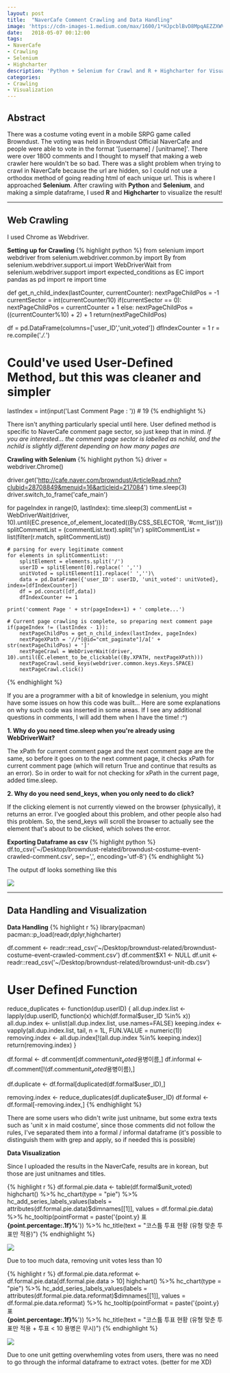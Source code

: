 ```yaml
---
layout: post
title:  "NaverCafe Comment Crawling and Data Handling"
image: 'https://cdn-images-1.medium.com/max/1600/1*HJpcblBvD8MpqAEZZXWVgg.png'
date:   2018-05-07 00:12:00
tags:
- NaverCafe
- Crawling
- Selenium
- Highcharter
description: 'Python + Selenium for Crawl and R + Highcharter for Visualization'
categories:
- Crawling
- Visualization
---
```


## Abstract

There was a costume voting event in a mobile SRPG game called Browndust. The voting was held in Browndust Official NaverCafe
and people were able to vote in the format '[username] / [unitname]'. There were over 1800 comments and I thought to myself that
making a web crawler here wouldn't be so bad. There was a slight problem when trying to crawl in NaverCafe because the url are
hidden, so I could not use a orthodox method of going reading html of each unique url. This is where I approached **Selenium**.
After crawling with **Python** and **Selenium**, and making a simple dataframe, I used **R** and **Highcharter** to visualize the
result!

-----

## Web Crawling

I used Chrome as Webdriver.

**Setting up for Crawling**
{% highlight python %}
from selenium import webdriver
from selenium.webdriver.common.by import By
from selenium.webdriver.support.ui import WebDriverWait
from selenium.webdriver.support import expected_conditions as EC
import pandas as pd
import re
import time

def get_n_child_index(lastCounter, currentCounter):
    nextPageChildPos = -1
    currentSector = int(currentCounter/10)
    if(currentSector == 0):
        nextPageChildPos = currentCounter + 1
    else:
        nextPageChildPos = ((currentCounter%10) + 2) + 1
    return(nextPageChildPos)

df = pd.DataFrame(columns=['user_ID','unit_voted'])
dfIndexCounter = 1
r = re.compile('.*\/.*')
# Could've used User-Defined Method, but this was cleaner and simpler
lastIndex = int(input('Last Comment Page : ')) # 19
{% endhighlight %}

There isn't anything particularly special until here. User defined method is specific to NaverCafe comment page sector,
so just keep that in mind. *If you are interested... the comment page sector is labelled as nchild, and the nchild is slightly different depending on how many pages are*

**Crawling with Selenium**
{% highlight python %}
driver = webdriver.Chrome()

driver.get('http://cafe.naver.com/browndust/ArticleRead.nhn?clubid=28708849&menuid=16&articleid=217084')
time.sleep(3)
driver.switch_to_frame('cafe_main')

for pageIndex in range(0, lastIndex):
    time.sleep(3)
    commentList = WebDriverWait(driver, 10).until(EC.presence_of_element_located((By.CSS_SELECTOR, '#cmt_list')))
    splitCommentList = (commentList.text).split('\n')
    splitCommentList = list(filter(r.match, splitCommentList))

    # parsing for every legitimate comment
    for elements in splitCommentList:
        splitElement = elements.split('/')
        userID = splitElement[0].replace(' ','')
        unitVoted = splitElement[1].replace(' ','')\
        data = pd.DataFrame({'user_ID': userID, 'unit_voted': unitVoted}, index=[dfIndexCounter])
        df = pd.concat([df,data])
        dfIndexCounter += 1

    print('comment Page ' + str(pageIndex+1) + ' complete...')

    # Current page crawling is complete, so preparing next comment page
    if(pageIndex != (lastIndex - 1)):
        nextPageChildPos = get_n_child_index(lastIndex, pageIndex)
        nextPageXPath = '//*[@id="cmt_paginate"]/a[' + str(nextPageChildPos) + ']'
        nextPageCrawl = WebDriverWait(driver, 10).until(EC.element_to_be_clickable((By.XPATH, nextPageXPath)))
        nextPageCrawl.send_keys(webdriver.common.keys.Keys.SPACE)
        nextPageCrawl.click()
{% endhighlight %}

If you are a programmer with a bit of knowledge in selenium, you might have some issues on how this code was built...
Here are some explanations on why such code was inserted in some areas. If I see any additional questions in comments,
I will add them when I have the time! :^)

**1. Why do you need time.sleep when you're already using WebDriverWait?**

The xPath for current comment page and the next comment page are the same, so before it goes on to the next comment page, it checks xPath for current comment page (which will return True and continue that results as an error). So in order to wait for not checking for xPath in the current page, added time.sleep.

**2. Why do you need send_keys, when you only need to do click?**

If the clicking element is not currently viewed on the browser (physically), it returns an error. I've googled about this problem, and other people also had this problem. So, the send_keys will scroll the browser to actually see the element that's about to be clicked, which solves the error.

**Exporting Dataframe as csv**
{% highlight python %}
df.to_csv('~/Desktop/browndust-related/browndust-costume-event-crawled-comment.csv', sep=',', encoding='utf-8')
{% endhighlight %}

The output df looks something like this

<img src="../uploads/naver-cafe-crawl-and-visualization-view.png">

-----

## Data Handling and Visualization

**Data Handling**
{% highlight r %}
library(pacman)
pacman::p_load(readr,dplyr,highcharter)

df.comment <- readr::read_csv('~/Desktop/browndust-related/browndust-costume-event-crawled-comment.csv')
df.comment$X1 <- NULL
df.unit <- readr::read_csv('~/Desktop/browndust-related/browndust-unit-db.csv')

# User Defined Function
reduce_duplicates <- function(dup.userID) {
  all.dup.index.list <- lapply(dup.userID, function(x) which(df.formal$user_ID %in% x))
  all.dup.index <- unlist(all.dup.index.list, use.names=FALSE)
  keeping.index <- vapply(all.dup.index.list, tail, n = 1L, FUN.VALUE = numeric(1))
  removing.index <- all.dup.index[!(all.dup.index %in% keeping.index)]
  return(removing.index)
}

df.formal <- df.comment[df.comment$unit_voted %in% df.unit$용병이름,]
df.informal <- df.comment[!(df.comment$unit_voted %in% df.unit$용병이름),]

df.duplicate <- df.formal[duplicated(df.formal$user_ID),]

removing.index <- reduce_duplicates(df.duplicate$user_ID)
df.formal <- df.formal[-removing.index,]
{% endhighlight %}

There are some users who didn't write just unitname, but some extra texts such as 'unit x in maid costume', since those
comments did not follow the rules, I've separated them into a formal / informal dataframe (it's possible to distinguish them
with grep and apply, so if needed this is possible)

**Data Visualization**

Since I uploaded the results in the NaverCafe, results are in korean, but those are just unitnames and titles.

{% highlight r %}
df.formal.pie.data <- table(df.formal$unit_voted)
highchart() %>%
 hc_chart(type = "pie") %>%
 hc_add_series_labels_values(labels = attributes(df.formal.pie.data)$dimnames[[1]], values = df.formal.pie.data) %>%
 hc_tooltip(pointFormat = paste('{point.y} 표<br/><b>{point.percentage:.1f}%</b>')) %>%
 hc_title(text = "코스튬 투표 현황 (유형 맞춘 투표만 적용)")
{% endhighlight %}

<img src="../uploads/naver-cafe-crawl-and-visualization-pie-1.png">

Due to too much data, removing unit votes less than 10

{% highlight r %}
df.formal.pie.data.reformat <- df.formal.pie.data[df.formal.pie.data > 10]
highchart() %>%
 hc_chart(type = "pie") %>%
 hc_add_series_labels_values(labels = attributes(df.formal.pie.data.reformat)$dimnames[[1]], values = df.formal.pie.data.reformat) %>%
 hc_tooltip(pointFormat = paste('{point.y} 표<br/><b>{point.percentage:.1f}%</b>')) %>%
 hc_title(text = "코스튬 투표 현황 (유형 맞춘 투표만 적용 + 투표 < 10 용병은 무시)")
{% endhighlight %}

<img src="../uploads/naver-cafe-crawl-and-visualization-pie-2.png">

Due to one unit getting overwhemling votes from users, there was no need to go through the informal dataframe to extract
votes. (better for me XD)
